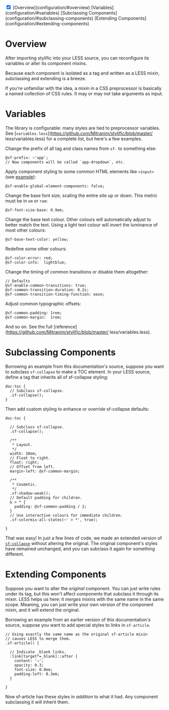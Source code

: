 <!-- TOC -->
<div style="margin: 0"><doc-toc class="brown">
  <input checked id="toc-toggle" type="checkbox">
  <label for="toc-toggle"></label>
  [Overview](configuration/#overview)
  [Variables](configuration/#variables)
  [Subclassing Components](configuration/#subclassing-components)
  [Extending Components](configuration/#extending-components)
</doc-toc></div>

# Overview

After importing stylific into your LESS source, you can reconfigure its
variables or alter its component mixins.

Because each component is isolated as a tag and written as a LESS mixin,
subclassing and extending is a breeze.

If you're unfamiliar with the idea, a mixin in a CSS preprocessor is basically a
named collection of CSS rules. It may or may not take arguments as input.

# Variables

The library is configurable: many styles are tied to preprocessor variables. See
[`variables.less`](https://github.com/Mitranim/stylific/blob/master/
less/variables.less) for a complete list, but here's a few examples.

Change the prefix of all tag and class names from `sf-` to something else:

```less
@sf-prefix: ~'app';
// Now components will be called `app-dropdown`, etc.
```

Apply component styling to some common HTML elements like `<input>` (see
[example](components/#sf-input)):

```less
@sf-enable-global-element-components: false;
```

Change the base font size, scaling the entire site up or down. This metric must
be in `em` or `rem`:

```less
@sf-font-size-base: 0.9em;
```

Change the base text colour. Other colours will automatically adjust to better
match the text. Using a light text colour will invert the luminance of most
other colours:

```less
@sf-base-text-color: yellow;
```

Redefine some other colours:

```less
@sf-color-error: red;
@sf-color-info:  lightblue;
```

Change the timing of common transitions or disable them altogether:

```less
// Defaults
@sf-enable-common-transitions: true;
@sf-common-transition-duration: 0.2s;
@sf-common-transition-timing-function: ease;
```

Adjust common typographic offsets:

```less
@sf-common-padding: 1rem;
@sf-common-margin:  1rem;
```

And so on. See the full
[reference](https://github.com/Mitranim/stylific/blob/master/
less/variables.less).

# Subclassing Components

Borrowing an example from this documentation's source, suppose you want to
subclass `sf-collapse` to make a TOC element. In your LESS source, define a tag
that inherits all of sf-collapse styling:

```less
doc-toc {
  // Subclass sf-collapse.
  .sf-collapse();
}
```

Then add custom styling to enhance or override sf-collapse defaults:

```less
doc-toc {

  // Subclass sf-collapse.
  .sf-collapse();

  /**
   * Layout.
   */
  width: 10em;
  // Float to right.
  float: right;
  // Offset from left.
  margin-left: @sf-common-margin;

  /**
   * Cosmetic.
   */
  .sf-shadow-weak();
  // Default padding for children.
  & > * {
    padding: @sf-common-padding / 2;
  }
  // Use interactive colours for immediate children.
  .sf-colormix-all-states(~' > *', true);

}
```

That was easy! In just a few lines of code, we made an extended version of
[`sf-collapse`](https://github.com/Mitranim/stylific/blob/master/less/components/sf-collapse.less)
without altering the original. The original component's styles have remained
unchanged, and you can subclass it again for something different.

# Extending Components

Suppose you want to alter the _original_ component. You can just write rules
under its tag, but this won't affect components that subclass it through its
mixin. LESS helps us here: it _merges_ mixins with the same name in the same
scope. Meaning, you can just write your own version of the component mixin,
and it will extend the original.

Borrowing an example from an earlier version of this documentation's source,
suppose you want to add special styles to links in `sf-article`.

```less
// Using exactly the same name as the original sf-article mixin
// causes LESS to merge them.
.sf-article() {

  // Indicate _blank links.
  :link[target*=_blank]::after {
    content: '⇒';
    opacity: 0.3;
    font-size: 0.8em;
    padding-left: 0.3em;
  }

}
```

Now sf-article has these styles in _addition_ to what it had. Any component
subclassing it will inherit them.
